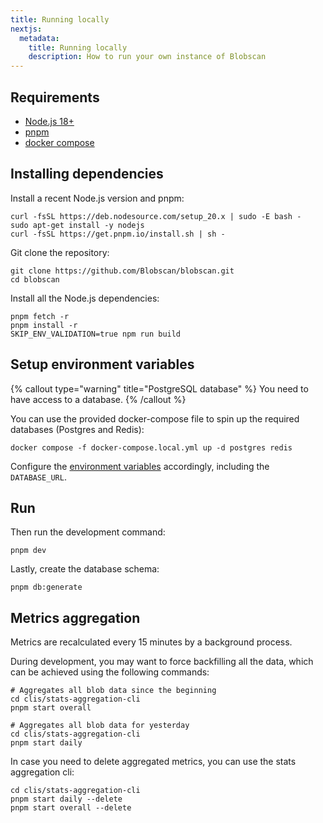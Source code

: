 ```yaml
---
title: Running locally
nextjs:
  metadata:
    title: Running locally
    description: How to run your own instance of Blobscan
---
```


## Requirements

- [Node.js 18+](https://nodejs.org/)
- [pnpm](https://pnpm.io/)
- [docker compose](https://docs.docker.com/compose/)

## Installing dependencies

Install a recent Node.js version and pnpm:

```shell
curl -fsSL https://deb.nodesource.com/setup_20.x | sudo -E bash -
sudo apt-get install -y nodejs
curl -fsSL https://get.pnpm.io/install.sh | sh -
```

Git clone the repository:

```shell
git clone https://github.com/Blobscan/blobscan.git
cd blobscan
```

Install all the Node.js dependencies:

```shell
pnpm fetch -r
pnpm install -r
SKIP_ENV_VALIDATION=true npm run build
```

## Setup environment variables

{% callout type="warning" title="PostgreSQL database" %}
You need to have access to a database.
{% /callout %}

You can use the provided docker-compose file to spin up the required databases (Postgres and Redis):

```shell
docker compose -f docker-compose.local.yml up -d postgres redis
```

Configure the [environment variables](/docs/environment) accordingly, including the `DATABASE_URL`.

## Run

Then run the development command:

```shell
pnpm dev
```

Lastly, create the database schema:

```shell
pnpm db:generate
```

## Metrics aggregation

Metrics are recalculated every 15 minutes by a background process.

During development, you may want to force backfilling all the data, which can
be achieved using the following commands:

```shell
# Aggregates all blob data since the beginning
cd clis/stats-aggregation-cli
pnpm start overall
```

```shell
# Aggregates all blob data for yesterday
cd clis/stats-aggregation-cli
pnpm start daily
```

In case you need to delete aggregated metrics, you can use the stats aggregation cli:

```shell
cd clis/stats-aggregation-cli
pnpm start daily --delete
pnpm start overall --delete
```
